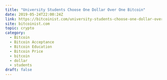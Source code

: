 ```yaml
---
title: "University Students Choose One Dollar Over One Bitcoin"
date: 2019-05-24T22:00:24Z
link: https://bitcoinist.com/university-students-choose-one-dollar-over-one-bitcoin/?utm_medium=RSS&utm_source=hune
site: bitcoinist.com
topic: crypto
category:
  - Bitcoin
  - Bitcoin Acceptance
  - Bitcoin Education
  - Bitcoin Price
  - bitcoin
  - dollar
  - students
draft: false
---
```

